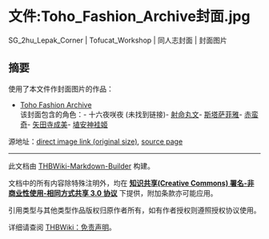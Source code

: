 # 文件:Toho_Fashion_Archive封面.jpg

<!-- source html: G:\repos\THBWiki-Markdown-Builder\THBWikiMarkdown\Temp\file\4\46\ns6%3AToho_Fashion_Archive%E5%B0%81%E9%9D%A2%2Ejpg.html -->

SG_2hu_Lepak_Corner | Tofucat_Workshop | 同人志封面 | 封面图片


## 摘要
  
使用了本文件作封面图片的作品：
  

- [Toho Fashion Archive](./Toho_Fashion_Archive.md)  
该封面包含的角色：- 十六夜咲夜 (未找到链接)- [射命丸文](./射命丸文.md)- [斯塔萨菲雅](./斯塔萨菲雅.md)- [赤蛮奇](./赤蛮奇.md)- [矢田寺成美](./矢田寺成美.md)- [埴安神袿姬](./埴安神袿姬.md)

  
源地址：[direct image link (original size)](https://scontent.fyvr4-1.fna.fbcdn.net/v/t39.30808-6/343454867_2300418310145321_2699757334931101703_n.jpg?_nc_cat=108&amp;ccb=1-7&amp;_nc_sid=49d041&amp;_nc_ohc=6KmWWf4XC7IAX8uocs8&amp;_nc_ht=scontent.fyvr4-1.fna&amp;oh=00_AfBXkpwTEHCHzA2HVsbCwowkAb0J8Jb0rXiAh18weH183Q&amp;oe=64F5739D), [source page](https://www.facebook.com/photo.php?fbid=797638811815398&amp;set=pb.100047078598292.-2207520000&amp;type=3)
  





---

此文档由 [THBWiki-Markdown-Builder](https://github.com/Delsin-Yu/THBWiki-Markdown-Builder) 构建。

文档中的所有内容除特殊注明外，均在 [**知识共享(Creative Commons) 署名-非商业性使用-相同方式共享 3.0 协议**](https://creativecommons.org/licenses/by-sa/3.0/deed.zh-hans) 下提供，附加条款亦可能应用。

引用类型与其他类型作品版权归原作者所有，如有作者授权则遵照授权协议使用。

详细请查阅 [THBWiki：免责声明](https://thbwiki.cc/THBWiki:%E5%85%8D%E8%B4%A3%E5%A3%B0%E6%98%8E)。

